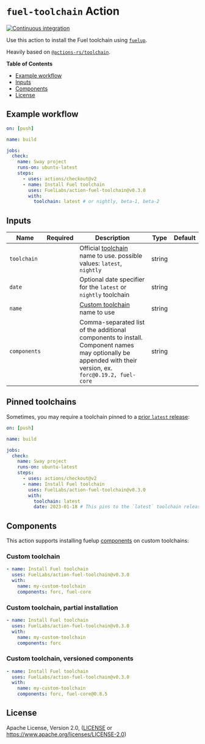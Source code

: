 # `fuel-toolchain` Action

[![Continuous integration](https://github.com/FuelLabs/action-fuel-toolchain/actions/workflows/ci.yml/badge.svg)](https://github.com/FuelLabs/action-fuel-toolchain/actions/workflows/ci.yml)

Use this action to install the Fuel toolchain using [`fuelup`](https://github.com/FuelLabs/fuelup).

Heavily based on [`@actions-rs/toolchain`](https://github.com/actions-rs/toolchain).

**Table of Contents**

- [Example workflow](#example-workflow)
- [Inputs](#inputs)
- [Components](#components)
- [License](#license)

## Example workflow

```yaml
on: [push]

name: build

jobs:
  check:
    name: Sway project
    runs-on: ubuntu-latest
    steps:
      - uses: actions/checkout@v2
      - name: Install Fuel toolchain
        uses: FuelLabs/action-fuel-toolchain@v0.3.0
        with:
          toolchain: latest # or nightly, beta-1, beta-2
```

## Inputs

| Name         | Required | Description                                                                                                                                                       | Type   | Default |
| ------------ | :------: | ----------------------------------------------------------------------------------------------------------------------------------------------------------------- | ------ | ------- |
| `toolchain`  |          | Official [toolchain](https://fuellabs.github.io/fuelup/master/concepts/toolchains.html#toolchain-specification) name to use. possible values: `latest`, `nightly` | string |         |
| `date`       |          | Optional date specifier for the `latest` or `nightly` toolchain                                                                                                   | string |         |
| `name`       |          | [Custom toolchain](https://fuellabs.github.io/fuelup/master/concepts/toolchains.html#custom-toolchains) name to use                                               | string |         |
| `components` |          | Comma-separated list of the additional components to install. Component names may optionally be appended with their version, ex. `forc@0.19.2, fuel-core`         | string |         |

## Pinned toolchains

Sometimes, you may require a toolchain pinned to a [prior `latest` release](https://github.com/FuelLabs/fuelup/blob/4d110974605f70ac2c8b6a550379185750bc2c43/channels/latest/channel-fuel-latest-2023-01-18.toml):

```yaml
on: [push]

name: build

jobs:
  check:
    name: Sway project
    runs-on: ubuntu-latest
    steps:
      - uses: actions/checkout@v2
      - name: Install Fuel toolchain
        uses: FuelLabs/action-fuel-toolchain@v0.3.0
        with:
          toolchain: latest 
          date: 2023-01-18 # This pins to the `latest` toolchain released on 2023-01-18 (YYYY-MM-DD)
```

## Components

This action supports installing fuelup [components](https://fuellabs.github.io/fuelup/master/concepts/components.html) on custom toolchains:

### Custom toolchain

```yaml
- name: Install Fuel toolchain
  uses: FuelLabs/action-fuel-toolchain@v0.3.0
  with:
    name: my-custom-toolchain
    components: forc, fuel-core
```

### Custom toolchain, partial installation

```yaml
- name: Install Fuel toolchain
  uses: FuelLabs/action-fuel-toolchain@v0.3.0
  with:
    name: my-custom-toolchain
    components: forc
```

### Custom toolchain, versioned components

```yaml
- name: Install Fuel toolchain
  uses: FuelLabs/action-fuel-toolchain@v0.3.0
  with:
    name: my-custom-toolchain
    components: forc, fuel-core@0.8.5
```

## License

Apache License, Version 2.0, ([LICENSE](./LICENSE) or <https://www.apache.org/licenses/LICENSE-2.0>)

